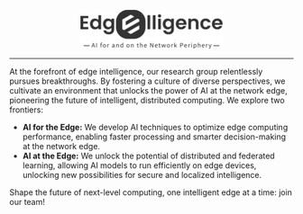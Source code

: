 <p align="center"><img style="max-width:50%;" src="logo.png" alt="Edgelligence"/></p>

---
At the forefront of edge intelligence, our research group relentlessly pursues breakthroughs. By fostering a culture of diverse perspectives, we cultivate an environment that unlocks the power of AI at the network edge, pioneering the future of intelligent, distributed computing. We explore two frontiers:
- **AI for the Edge:** We develop AI techniques to optimize edge computing performance, enabling faster processing and smarter decision-making at the network edge.
- **AI at the Edge:** We unlock the potential of distributed and federated learning, allowing AI models to run efficiently on edge devices, unlocking new possibilities for secure and localized intelligence.

Shape the future of next-level computing, one intelligent edge at a time: join our team!

<!--

## Hi there 👋

**Here are some ideas to get you started:**

🙋‍♀️ A short introduction - what is your organization all about?
🌈 Contribution guidelines - how can the community get involved?
👩‍💻 Useful resources - where can the community find your docs? Is there anything else the community should know?
🍿 Fun facts - what does your team eat for breakfast?
🧙 Remember, you can do mighty things with the power of [Markdown](https://docs.github.com/github/writing-on-github/getting-started-with-writing-and-formatting-on-github/basic-writing-and-formatting-syntax)
-->
